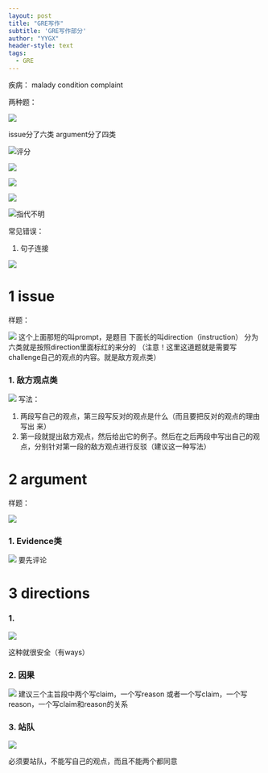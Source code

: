 ```yaml
---
layout: post
title: "GRE写作"
subtitle: 'GRE写作部分'
author: "YYGX"
header-style: text
tags:
  - GRE
---
```

疾病： malady condition complaint

两种题：

![](https://upload-images.jianshu.io/upload_images/7602326-71ba0beb8848977b.png?imageMogr2/auto-orient/strip%7CimageView2/2/w/440)

issue分了六类
argument分了四类

![评分](https://upload-images.jianshu.io/upload_images/7602326-8569d1b8ea51596f.png?imageMogr2/auto-orient/strip%7CimageView2/2/w/440)

![](https://upload-images.jianshu.io/upload_images/7602326-ba740be0b75fd204.png?imageMogr2/auto-orient/strip%7CimageView2/2/w/440)

![](https://upload-images.jianshu.io/upload_images/7602326-69837fb90814c692.png?imageMogr2/auto-orient/strip%7CimageView2/2/w/440)

![](https://upload-images.jianshu.io/upload_images/7602326-7dec9877ba56a653.png?imageMogr2/auto-orient/strip%7CimageView2/2/w/440)

![指代不明](https://upload-images.jianshu.io/upload_images/7602326-18f07bb7cf6a61a0.png?imageMogr2/auto-orient/strip%7CimageView2/2/w/440)





常见错误：
1. 句子连接

![](https://upload-images.jianshu.io/upload_images/7602326-95387203f4a5035e.png?imageMogr2/auto-orient/strip%7CimageView2/2/w/440)


# 1 issue
样题：

![](https://upload-images.jianshu.io/upload_images/7602326-31e98199226f6208.png?imageMogr2/auto-orient/strip%7CimageView2/2/w/440)
这个上面那短的叫prompt，是题目
下面长的叫direction（instruction）
分为六类就是按照direction里面标红的来分的
（注意！这里这道题就是需要写challenge自己的观点的内容。就是敌方观点类）
### 1. 敌方观点类
![](https://upload-images.jianshu.io/upload_images/7602326-31e98199226f6208.png?imageMogr2/auto-orient/strip%7CimageView2/2/w/440)
写法：
1. 两段写自己的观点，第三段写反对的观点是什么（而且要把反对的观点的理由写出
来）
2. 第一段就提出敌方观点，然后给出它的例子。然后在之后两段中写出自己的观点，分别针对第一段的敌方观点进行反驳（建议这一种写法）
# 2 argument
样题：

![](https://upload-images.jianshu.io/upload_images/7602326-972d2bc24f948f52.png?imageMogr2/auto-orient/strip%7CimageView2/2/w/440)
### 1. Evidence类
![](https://upload-images.jianshu.io/upload_images/7602326-c851be48381af4e4.png?imageMogr2/auto-orient/strip%7CimageView2/2/w/440)
要先评论


# 3 directions
### 1. 
![](https://upload-images.jianshu.io/upload_images/7602326-a74d1d432218254e.png?imageMogr2/auto-orient/strip%7CimageView2/2/w/440)

这种就很安全（有ways）

### 2. 因果

![](https://upload-images.jianshu.io/upload_images/7602326-1153973794707bd9.png?imageMogr2/auto-orient/strip%7CimageView2/2/w/440)
建议三个主旨段中两个写claim，一个写reason
或者一个写claim，一个写reason，一个写claim和reason的关系

### 3. 站队
![](https://upload-images.jianshu.io/upload_images/7602326-d099f8e923729392.png?imageMogr2/auto-orient/strip%7CimageView2/2/w/440)

必须要站队，不能写自己的观点，而且不能两个都同意

